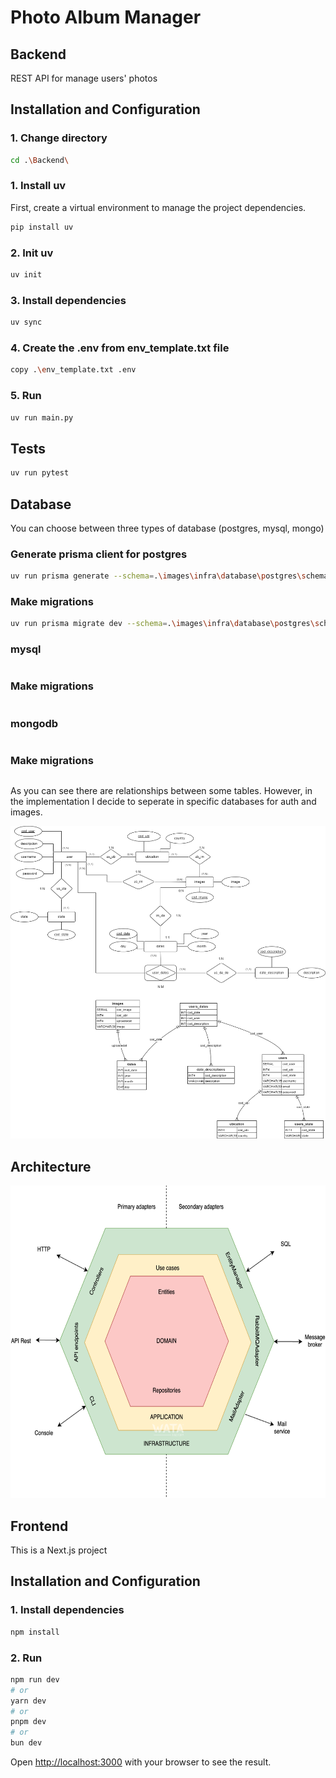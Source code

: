 # Photo Album Manager

## Backend

REST API for manage users' photos

## Installation and Configuration

### 1. Change directory

```bash
cd .\Backend\
```

### 1. Install uv

First, create a virtual environment to manage the project dependencies.

```bash
pip install uv
```

### 2. Init uv

```bash
uv init
```

### 3. Install dependencies

```bash
uv sync
```

### 4. Create the .env from env_template.txt file

```bash
copy .\env_template.txt .env
```

### 5. Run

```bash
uv run main.py
```

## Tests
```bash
uv run pytest
```

## Database

You can choose between three types of database (postgres, mysql, mongo)

### Generate prisma client for postgres
```bash
uv run prisma generate --schema=.\images\infra\database\postgres\schema.prisma
```
### Make migrations
```bash
uv run prisma migrate dev --schema=.\images\infra\database\postgres\schema.prisma
```

### mysql
```bash

```
### Make migrations
```bash

```

### mongodb
```bash

```
### Make migrations
```bash

```

As you can see there are relationships between some tables. However, in the implementation I decide to seperate in specific databases for auth and images.

<img src="https://github.com/Gokruzk/photo_manager/blob/main/Backend/db_diagram.png" height=500 width=700 alt="database model">

## Architecture

<img src="https://github.com/Gokruzk/photo_manager/blob/auth_hex/Backend/hexagonal_architecture.png" height=500 width=700 alt="hexagonal architecture">

## Frontend

This is a Next.js project

## Installation and Configuration

### 1. Install dependencies

```bash
npm install
```

### 2. Run

```bash
npm run dev
# or
yarn dev
# or
pnpm dev
# or
bun dev
```

Open [http://localhost:3000](http://localhost:3000) with your browser to see the result.

